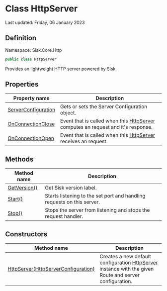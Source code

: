 # Class HttpServer
Last updated: Friday, 06 January 2023

## Definition
Namespace: Sisk.Core.Http

```csharp
public class HttpServer
```

Provides an lightweight HTTP server powered by Sisk.

## Properties

| Property name | Description |
| --- | --- |
| [ServerConfiguration](/spec/Sisk/Core/Http/HttpServer/ServerConfiguration) | Gets or sets the Server Configuration object. | 
| [OnConnectionClose](/spec/Sisk/Core/Http/HttpServer/OnConnectionClose) | Event that is called when this [HttpServer](/spec/Sisk/Core/Http/HttpServer) computes an request and it's response. | 
| [OnConnectionOpen](/spec/Sisk/Core/Http/HttpServer/OnConnectionOpen) | Event that is called when this [HttpServer](/spec/Sisk/Core/Http/HttpServer) receives an request. | 

## Methods

| Method name | Description |
| --- | --- |
| [GetVersion()](/spec/Sisk/Core/Http/HttpServer/GetVersion--) | Get Sisk version label. | 
| [Start()](/spec/Sisk/Core/Http/HttpServer/Start--) | Starts listening to the set port and handling requests on this server. | 
| [Stop()](/spec/Sisk/Core/Http/HttpServer/Stop--) | Stops the server from listening and stops the request handler. | 

## Constructors

| Method name | Description |
| --- | --- |
| [HttpServer(HttpServerConfiguration)](/spec/Sisk/Core/Http/HttpServer/_ctor--HttpServerConfiguration) | Creates a new default configuration [HttpServer](/spec/Sisk/Core/Http/HttpServer) instance with the given Route and server configuration. | 

